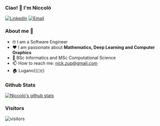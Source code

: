### Ciao! 👋 I'm Niccolò

<p> 
<a href="https://www.linkedin.com/in/niccol%C3%B2-zuppichini-16529a139/" target="_blank"><img alt="LinkedIn" src="https://img.shields.io/badge/linkedin-%230077B5.svg?&style=for-the-badge&logo=linkedin&logoColor=white" /></a> <a href="mailto:nick.zup@gmail.com" target="_blank"><img alt="Email" src="https://img.shields.io/badge/-nick.zup@gmail.com-c14438?style=for-the-badge&logoColor=white&link=mailto:nick.zup@gmail.com" /></a> 
</p>

### About me :rocket:
- 🤓  I am a Software Engineer
- ❤️ I am passionate about **Mathematics, Deep Learning and Computer Graphics** 
- 📜 BSc Informatics and MSc Computational Science
- 📫 How to reach me: nick.zup@gmail.com
- 🏠 Lugano(🇨🇭) 

<!--
### Current interestes 📚 
-->
 

### Github Stats
[![Niccolò's github stats](https://github-readme-stats.vercel.app/api?username=rage997&show_icons=true&hi&theme=dark&count_private=true&include_all_commits=true)](https://github.com/anuraghazra/github-readme-stats)

### Visitors
![visitors](https://visitor-badge.glitch.me/badge?page_id=rage997.count_visitors)

